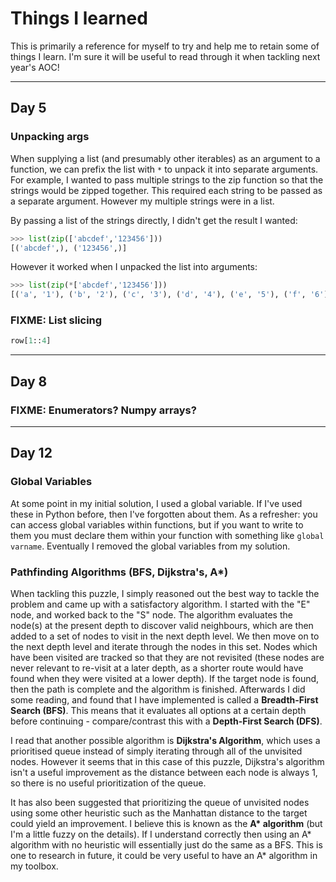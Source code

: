 # Things I learned

This is primarily a reference for myself to try and help me to retain some of things I learn. I'm sure it will be useful to read through it when tackling next year's AOC!

----

## Day 5

### Unpacking args

When supplying a list (and presumably other iterables) as an argument to a function, we can prefix the list with `*` to unpack it into separate arguments. For example, I wanted to pass multiple strings to the zip function so that the strings would be zipped together. This required each string to be passed as a separate argument. However my multiple strings were in a list.

By passing a list of the strings directly, I didn't get the result I wanted:

```python
>>> list(zip(['abcdef','123456']))
[('abcdef',), ('123456',)]
```

However it worked when I unpacked the list into arguments:

```python
>>> list(zip(*['abcdef','123456']))
[('a', '1'), ('b', '2'), ('c', '3'), ('d', '4'), ('e', '5'), ('f', '6')]
```

### FIXME: List slicing

```python
row[1::4]
```

----

## Day 8

### FIXME: Enumerators? Numpy arrays?

----

## Day 12

### Global Variables

At some point in my initial solution, I used a global variable. If I've used these in Python before, then I've forgotten about them. As a refresher: you can access global variables within functions, but if you want to write to them you must declare them within your function with something like `global varname`. Eventually I removed the global variables from my solution.

### Pathfinding Algorithms (BFS, Dijkstra's, A*)

When tackling this puzzle, I simply reasoned out the best way to tackle the problem and came up with a satisfactory algorithm. I started with the "E" node, and worked back to the "S" node. The algorithm evaluates the node(s) at the present depth to discover valid neighbours, which are then added to a set of nodes to visit in the next depth level. We then move on to the next depth level and iterate through the nodes in this set. Nodes which have been visited are tracked so that they are not revisited (these nodes are never relevant to re-visit at a later depth, as a shorter route would have found when they were visited at a lower depth). If the target node is found, then the path is complete and the algorithm is finished. Afterwards I did some reading, and found that I have implemented is called a **Breadth-First Search (BFS)**. This means that it evaluates all options at a certain depth before continuing - compare/contrast this with a **Depth-First Search (DFS)**.

I read that another possible algorithm is **Dijkstra's Algorithm**, which uses a prioritised queue instead of simply iterating through all of the unvisited nodes. However it seems that in this case of this puzzle, Dijkstra's algorithm isn't a useful improvement as the distance between each node is always 1, so there is no useful prioritization of the queue.

It has also been suggested that prioritizing the queue of unvisited nodes using some other heuristic such as the Manhattan distance to the target could yield an improvement. I believe this is known as the **A\* algorithm** (but I'm a little fuzzy on the details). If I understand correctly then using an A\* algorithm with no heuristic will essentially just do the same as a BFS. This is one to research in future, it could be very useful to have an A* algorithm in my toolbox.
